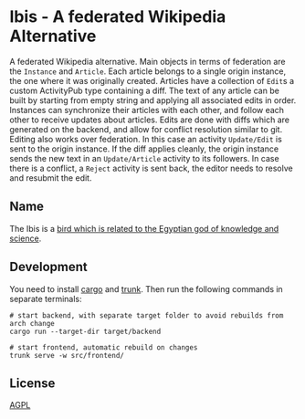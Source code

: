 Ibis - A federated Wikipedia Alternative
===

A federated Wikipedia alternative. Main objects in terms of federation are the `Instance` and `Article`. Each article belongs to a single origin instance, the one where it was originally created. Articles have a collection of `Edit`s a custom ActivityPub type containing a diff. The text of any article can be built by starting from empty string and applying all associated edits in order. Instances can synchronize their articles with each other, and follow each other to receive updates about articles. Edits are done with diffs which are generated on the backend, and allow for conflict resolution similar to git. Editing also works over federation. In this case an activity `Update/Edit` is sent to the origin instance. If the diff applies cleanly, the origin instance sends the new text in an `Update/Article` activity to its followers. In case there is a conflict, a `Reject` activity is sent back, the editor needs to resolve and resubmit the edit.

## Name

The Ibis is a [bird which is related to the Egyptian god of knowledge and science](https://en.wikipedia.org/wiki/African_sacred_ibis#In_myth_and_legend).

## Development

You need to install [cargo](https://rustup.rs/) and [trunk](https://trunkrs.dev). Then run the following commands in separate terminals:
```
# start backend, with separate target folder to avoid rebuilds from arch change
cargo run --target-dir target/backend

# start frontend, automatic rebuild on changes
trunk serve -w src/frontend/
```
## License

[AGPL](LICENSE)
